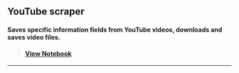 ## YouTube scraper

#### Saves specific information fields from YouTube videos, downloads and saves video files.

> #### [View Notebook](https://github.com/sayarghoshroy/YouTube_scraper/blob/main/YouTube_scrape.ipynb)

---
